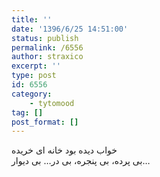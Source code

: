 ```yaml
---
title: ''
date: '1396/6/25 14:51:00'
status: publish
permalink: /6556
author: straxico
excerpt: ''
type: post
id: 6556
category:
    - tytomood
tag: []
post_format: []
---
```

خواب دیده بود خانه ای خریده  
بی پرده، بی پنجره، بی در… بی دیوار…